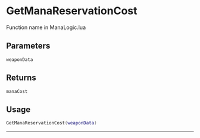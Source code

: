 # GetManaReservationCost
Function name in ManaLogic.lua
## Parameters
`weaponData`
## Returns
`manaCost`
## Usage
```lua
GetManaReservationCost(weaponData)
```
---
